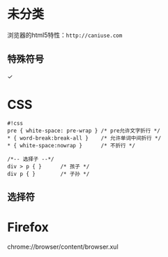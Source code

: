 # 未分类

浏览器的html5特性：`http://caniuse.com`  

## 特殊符号
✓

# CSS
```
#!css
pre { white-space: pre-wrap } /* pre允许文字折行 */
* { word-break:break-all }    /* 允许单词中间折行 */
* { white-space:nowrap }      /* 不折行 */

/*-- 选择子 --*/
div > p { }      /* 孩子 */  
div p { }        /* 子孙 */
```
## 选择符





# Firefox
chrome://browser/content/browser.xul